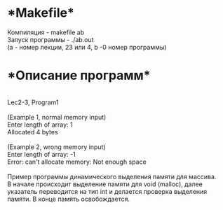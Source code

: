 <h1>*Makefile*</h1>
Компиляция - makefile ab <br>
Запуск программы - ./ab.out <br>
(a - номер лекции, 23 или 4, b -0 номер программы)
<h1>*Описание программ*</h1>
<br>
Lec2-3, Program1<br><br>
(Example 1, normal memory input)<br>
Enter length of array: 1 <br>
Allocated 4 bytes<br><br>
(Example 2, wrong memory input) <br>
Enter length of array: -1<br>
Error: can't allocate memory: Not enough space<br><br>
Пример программы динамического выделения памяти для массива.<br>
В начале происходит выделение памяти для void (malloc), далее указатель переводится на тип int и делается проверка выделения памяти. В конце память освобождается.
